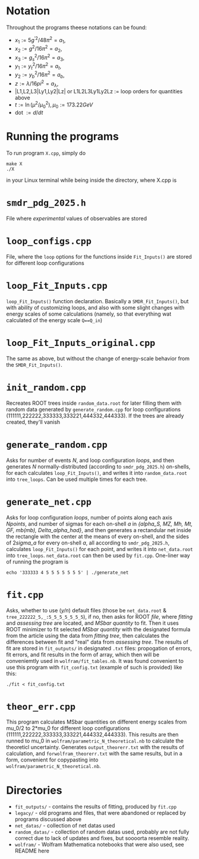# Notation
Throughout the programs theese notations can be found: 

- $x_1 := 5g^{\prime2}/48\pi^2 = a_1$,
- $x_2 := g^2/16\pi^2 = a_2$,
- $x_3 := g_s^2/16\pi^2 = a_3$,
- $y_1 := y_t^2/16\pi^2 = a_t$,
- $y_2 := y_b^2/16\pi^2 = a_b$,
- $z := \lambda/16pi^2 = a_\lambda$,
- |L1,L2,L3|Ly1,Ly2|Lz| or L1L2L3Ly1Ly2Lz := loop orders for quantities above
- $t := \ln(\mu^2/\mu_0^2), \mu_0 := 173.22 GeV$
- dot $:= d/dt$

# Running the programs
To run program ``X.cpp``, simply do

```
make X
./X
```
in your Linux terminal while being inside the directory, where X.cpp is

# ``smdr_pdg_2025.h``
File where *experimental* values of observables are stored

# ``loop_configs.cpp``
File, where the ``loop`` options for the functions inside ``Fit_Inputs()`` are stored for different loop configurations

# ``loop_Fit_Inputs.cpp``
``loop_Fit_Inputs()`` function declaration. Basically a ``SMDR_Fit_Inputs()``, 
but with ability of customizing loops, and also with some slight changes with energy scales of some calculations 
(namely, so that everything wat calculated of the energy scale ``Q==Q_in``)

# ``loop_Fit_Inputs_original.cpp``
The same as above, but without the change of energy-scale behavior from the ``SMDR_Fit_Inputs()``.

# ``init_random.cpp``
Recreates ROOT trees inside ``random_data.root`` for later filling them with random data generated by ``generate_random.cpp`` for loop configurations (111111,222222,333333,333221,444332,444333).
If the trees are already created, they'll vanish

# ``generate_random.cpp``
Asks for number of events *N*, and loop configuration *loops*, and then generates *N* normally-distributed (according to ``smdr_pdg_2025.h``) on-shells,
for each calculates ``loop_Fit_Inputs()``, and writes it into ``random_data.root`` into ``tree_loops``. Can be used multiple times for each tree.

# ``generate_net.cpp``
Asks for loop configuration *loops*, number of points along each axis *Npoints*, and number of sigmas for
each on-shell *a* in *{alpha_S, MZ, Mh, Mt, GF, mb(mb), Delta_alpha_had}*, and then generates a rectandular net inside the rectangle with
the center at the means of every on-shell, and the sides of 2*sigma_a* for every on-shell *a*, all according to ``smdr_pdg_2025.h``, calculates 
``loop_Fit_Inputs()`` for each point, and writes it into ``net_data.root`` into ``tree_loops``. ``net_data.root`` can then be used by ``fit.cpp``. 
One-liner way of running the program is
```
echo '333333 4 5 5 5 5 5 5 5' | ./generate_net
```

# ``fit.cpp``
Asks, whether to use (*y/n*) default files (those be ``net_data.root`` & ``tree_222222_5,_:5_5_5_5_5_5_5``), if no, then asks for ROOT *file*, where
*fitting* and *assessing tree* are located, and *MSbar quantity* to fit. Then it uses ROOT minimizer to fit selected *MSbar quantity* with the designated
formula from the article using the data from *fitting tree*, then calculates the differences between fit and "real" data from *assessing tree*. The results
of fit are stored in ``fit_outputs/`` in designated ``.txt`` files: propogation of errors, fit errors, and fit results in the form of array, which then will be conveniemtly used in 
``wolfram/fit_tables.nb``. It was found convenient to use this program with ``fit_config.txt`` (example of such is provided) like this:
```
./fit < fit_config.txt
```

# ``theor_err.cpp``
This program calculates MSbar quantities on different energy scales from mu_0/2 to 2*mu_0 for different loop configurations (111111,222222,333333,333221,444332,444333).
This results are then runned to mu_0 in ``wolfram/parametric_N_theoretical.nb`` to calculate the theoreticl uncertainty. Generates ``output_theorerr.txt`` 
with the results of calculation, and ``forwolfram_theorerr.txt`` with the same results, but in a form, convenient for copypasting into ``wolfram/parametric_N_theoretical.nb``.

# Directories
- ``fit_outputs/`` - contains the results of fitting, produced by ``fit.cpp``
- ``legacy/`` - old programs and files, that were abandoned or replaced by programs discussed above
- ``net_datas/`` - collection of net datas used
- ``random_datas/`` - collection of random datas used, probably are not fully correct due to lack of updates and fixes, but soooorta resemble reality.
- ``wolfram/`` - Wolfram Mathematica notebooks that were also used, see README here
